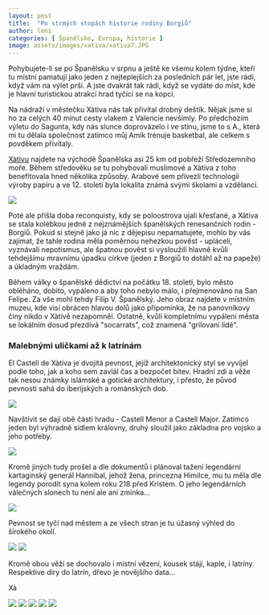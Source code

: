 ```yaml
---
layout: post
title:  "Po strmých stopách historie rodiny Borgiů"
author: leni
categories: [ Španělsko, Evropa, historie ]
image: assets/images/xativa/xativa7.JPG
---
```

Pohybujete-li se po Španělsku v srpnu a ještě ke všemu kolem týdne, kteří tu místní pamatují jako jeden z nejteplejších za posledních pár let, jste rádi, když vám na výlet prší. A jste dvakrát tak rádi, když se vydáte do míst, kde je hlavní turistickou atrakcí hrad tyčící se na kopci. 

Na nádraží v městečku Xàtiva nás tak přivítal drobný deštík. Nějak jsme si ho za celých 40 minut cesty vlakem z Valencie nevšimly. Po předchozím výletu do Sagunta, kdy nás slunce doprovázelo i ve stínu, jsme to s A., která mi tu dělala společnost zatímco můj Amík trénuje basketbal, ale celkem s povděkem přivítaly.

<a href="https://xativaturismo.com/">Xàtivu</a> najdete na východě Španělska asi 25 km od pobřeží Středozemního moře. Během středověku se tu pohybovali muslimové a Xàtiva z toho benefitovala hned několika způsoby. Arabové sem přivezli technologii výroby papíru a ve 12. století byla lokalita známá svými školami a vzdělanci.

<img src="/assets/images/xativa/xativa2.JPG">

Poté ale přišla doba reconquisty, kdy se poloostrova ujali křesťané, a Xàtiva se stala kolébkou jedné z nejznámějších španělských renesančních rodin - Borgiů. Pokud si stejně jako já nic z dějepisu nepamatujete, mohlo by vás zajímat, že tahle rodina měla poměrnou nehezkou pověst - upláceli, vyznávali nepotismus, ale špatnou pověst si vysloužili hlavně kvůli tehdejšímu mravnímu úpadku církve (jeden z Borgiů to dotáhl až na papeže) a úkladným vraždám.

Během války o španělské dědictví na počátku 18. století, bylo město obléháno, dobito, vypáleno a aby toho nebylo málo, i přejmenováno na San Felipe.  Za vše mohl tehdy Filip V. Španělský. Jeho obraz najdete v místním muzeu, kde visí obrácen hlavou dolů jako připomínka, že na panovníkovy činy nikdo v Xàtivě nezapomněl. Ostatně, kvůli kompletnímu vypálení města se lokálním dosud přezdívá "socarrats", což znamená "grilovaní lidé".

### Malebnými uličkami až k latrínám

El Castell de Xàtiva je dvojitá pevnost, jejíž architektonický styl se vyvíjel podle toho, jak a koho sem zavlál čas a bezpočet bitev. Hradní zdi a věže tak nesou známky islámské a gotické architektury, i přesto, že původ pevnosti sahá do iberijských a románských dob.

<img src="/assets/images/xativa/xativa6.JPG">

Navštívit se dají obě části hradu - Castell Menor a Castell Major. Zatímco jeden byl výhradně sídlem královny, druhý sloužil jako základna pro vojsko a jeho potřeby. 



<img src="/assets/images/xativa/xativa12.JPG">

Kromě jiných tudy prošel a dle dokumentů i plánoval tažení legendární kartaginský generál Hannibal, jehož žena, princezna Himilce, mu tu měla dle legendy porodit syna kolem roku 218 před Kristem. O jeho legendárních válečných slonech tu není ale ani zmínka...

<img src="/assets/images/xativa/xativa3.JPG">

Pevnost se tyčí nad městem a ze všech stran je tu úžasný výhled do širokého okolí. 



<img src="/assets/images/xativa/xativa4.JPG">

<img src="/assets/images/xativa/xativa5.JPG">

Kromě obou věží se dochovalo i místní vězení, kousek stájí, kaple, i latríny. Respektive díry do latrín, dřevo je novějšího data...



Xà

<img src="/assets/images/xativa/xativa8.JPG">

<img src="/assets/images/xativa/xativa9.JPG">



<img src="/assets/images/xativa/xativa10.JPG">

<img src="/assets/images/xativa/xativa11.JPG">




<img src="/assets/images/xativa/xativa1.JPG">